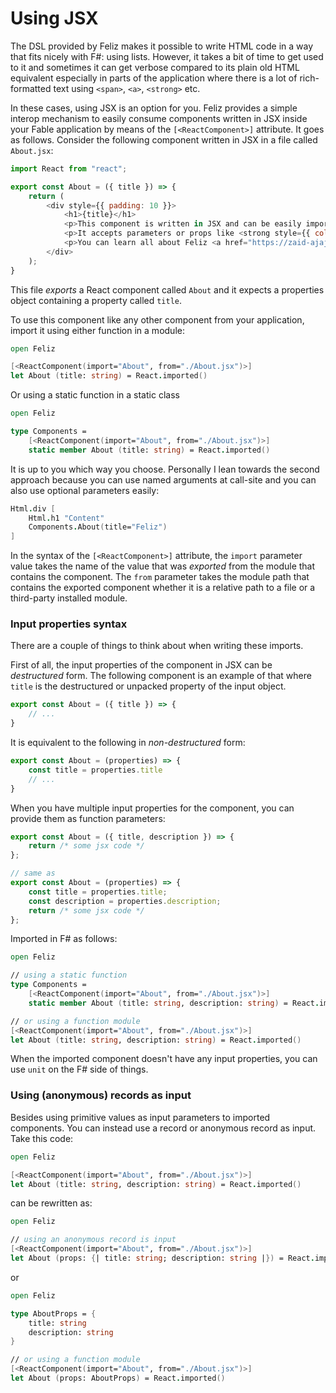 # Using JSX

The DSL provided by Feliz makes it possible to write HTML code in a way that fits nicely with F#: using lists. However, it takes a bit of time to get used to it and sometimes it can get verbose compared to its plain old HTML equivalent especially in parts of the application where there is a lot of rich-formatted text using `<span>`, `<a>`, `<strong>` etc.

In these cases, using JSX is an option for you. Feliz provides a simple interop mechanism to easily consume components written in JSX inside your Fable application by means of the `[<ReactComponent>]` attribute. It goes as follows. Consider the following component written in JSX in a file called `About.jsx`:
```js
import React from "react";

export const About = ({ title }) => {
    return (
        <div style={{ padding: 10 }}>
            <h1>{title}</h1>
            <p>This component is written in JSX and can be easily imported from Feliz applications.</p>
            <p>It accepts parameters or props like <strong style={{ color: "red" }}>title</strong> that come from F#</p>
            <p>You can learn all about Feliz <a href="https://zaid-ajaj.github.io/Feliz">here</a></p>
        </div>
    );
}
```
This file _exports_ a React component called `About` and it expects a properties object containing a property called `title`.

To use this component like any other component from your application, import it using either function in a module:
```fsharp
open Feliz

[<ReactComponent(import="About", from="./About.jsx")>]
let About (title: string) = React.imported()
```
Or using a static function in a static class
```fsharp
open Feliz

type Components =
    [<ReactComponent(import="About", from="./About.jsx")>]
    static member About (title: string) = React.imported()
```
It is up to you which way you choose. Personally I lean towards the second approach because you can use named arguments at call-site and you can also use optional parameters easily:
```fsharp
Html.div [
    Html.h1 "Content"
    Components.About(title="Feliz")
]
```
In the syntax of the `[<ReactComponent>]` attribute, the `import` parameter value takes the name of the value that was _exported_ from the module that contains the component. The `from` parameter takes the module path that contains the exported component whether it is a relative path to a file or a third-party installed module.

### Input properties syntax

There are a couple of things to think about when writing these imports.

First of all, the input properties of the component in JSX can be _destructured_ form. The following component is an example of that where `title` is the destructured or unpacked property of the input object.
```js
export const About = ({ title }) => {
    // ...
}
```
It is equivalent to the following in _non-destructured_ form:
```js
export const About = (properties) => {
    const title = properties.title
    // ...
}
```
When you have multiple input properties for the component, you can provide them as function parameters:
```js
export const About = ({ title, description }) => {
    return /* some jsx code */
};

// same as
export const About = (properties) => {
    const title = properties.title;
    const description = properties.description;
    return /* some jsx code */
};
```
Imported in F# as follows:
```fsharp
open Feliz

// using a static function
type Components =
    [<ReactComponent(import="About", from="./About.jsx")>]
    static member About (title: string, description: string) = React.imported()

// or using a function module
[<ReactComponent(import="About", from="./About.jsx")>]
let About (title: string, description: string) = React.imported()
```
When the imported component doesn't have any input properties, you can use `unit` on the F# side of things.

### Using (anonymous) records as input
Besides using primitive values as input parameters to imported components. You can instead use a record or anonymous record as input. Take this code:
```fsharp
open Feliz

[<ReactComponent(import="About", from="./About.jsx")>]
let About (title: string, description: string) = React.imported()
```
can be rewritten as:
```fsharp
open Feliz

// using an anonymous record is input
[<ReactComponent(import="About", from="./About.jsx")>]
let About (props: {| title: string; description: string |}) = React.imported()
```
or
```fsharp
open Feliz

type AboutProps = {
    title: string
    description: string
}

// or using a function module
[<ReactComponent(import="About", from="./About.jsx")>]
let About (props: AboutProps) = React.imported()
```

